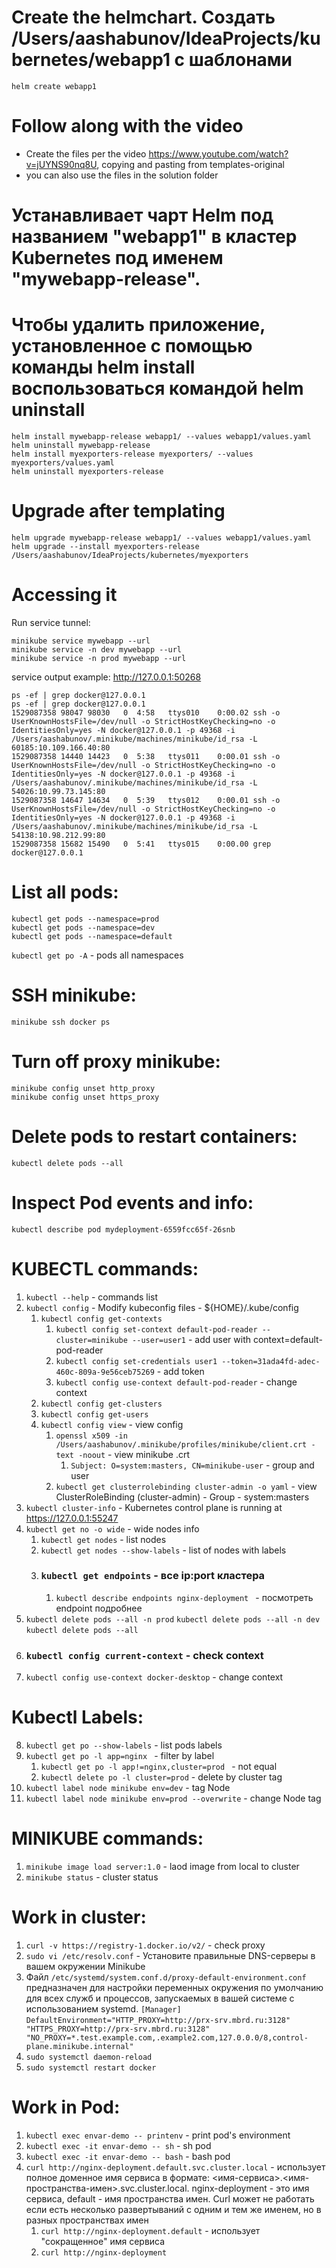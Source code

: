 # Create the helmchart. Создать /Users/aashabunov/IdeaProjects/kubernetes/webapp1 с шаблонами
```
helm create webapp1
```

# Follow along with the video
- Create the files per the video https://www.youtube.com/watch?v=jUYNS90nq8U, copying and pasting from templates-original
- you can also use the files in the solution folder

# Устанавливает чарт Helm под названием "webapp1" в кластер Kubernetes под именем "mywebapp-release".
# Чтобы удалить приложение, установленное с помощью команды helm install воспользоваться командой helm uninstall
```
helm install mywebapp-release webapp1/ --values webapp1/values.yaml
helm uninstall mywebapp-release
helm install myexporters-release myexporters/ --values myexporters/values.yaml
helm uninstall myexporters-release
```

# Upgrade after templating
```
helm upgrade mywebapp-release webapp1/ --values webapp1/values.yaml
helm upgrade --install myexporters-release /Users/aashabunov/IdeaProjects/kubernetes/myexporters
```

# Accessing it
Run service tunnel:
```
minikube service mywebapp --url
minikube service -n dev mywebapp --url
minikube service -n prod mywebapp --url
```
service output example: http://127.0.0.1:50268
```
ps -ef | grep docker@127.0.0.1
ps -ef | grep docker@127.0.0.1
1529087358 98047 98030   0  4:58   ttys010    0:00.02 ssh -o UserKnownHostsFile=/dev/null -o StrictHostKeyChecking=no -o IdentitiesOnly=yes -N docker@127.0.0.1 -p 49368 -i /Users/aashabunov/.minikube/machines/minikube/id_rsa -L 60185:10.109.166.40:80
1529087358 14440 14423   0  5:38   ttys011    0:00.01 ssh -o UserKnownHostsFile=/dev/null -o StrictHostKeyChecking=no -o IdentitiesOnly=yes -N docker@127.0.0.1 -p 49368 -i /Users/aashabunov/.minikube/machines/minikube/id_rsa -L 54026:10.99.73.145:80
1529087358 14647 14634   0  5:39   ttys012    0:00.01 ssh -o UserKnownHostsFile=/dev/null -o StrictHostKeyChecking=no -o IdentitiesOnly=yes -N docker@127.0.0.1 -p 49368 -i /Users/aashabunov/.minikube/machines/minikube/id_rsa -L 54138:10.98.212.99:80
1529087358 15682 15490   0  5:41   ttys015    0:00.00 grep docker@127.0.0.1
```

# List all pods:
```
kubectl get pods --namespace=prod
kubectl get pods --namespace=dev
kubectl get pods --namespace=default
```
`kubectl get po -A` - pods all namespaces

# SSH minikube:
```
minikube ssh docker ps
```

# Turn off proxy minikube:
```
minikube config unset http_proxy
minikube config unset https_proxy
```

# Delete pods to restart containers:
```
kubectl delete pods --all
```

# Inspect Pod events and info:
```
kubectl describe pod mydeployment-6559fcc65f-26snb
```

# KUBECTL commands:
1. `kubectl --help` - commands list
2. `kubectl config` - Modify kubeconfig files - ${HOME}/.kube/config
    1. `kubectl config get-contexts`
        1. `kubectl config set-context default-pod-reader --cluster=minikube --user=user1` - add user with context=default-pod-reader
        2. `kubectl config set-credentials user1 --token=31ada4fd-adec-460c-809a-9e56ceb75269` - add token
        3. `kubectl config use-context default-pod-reader` - change context
    2. `kubectl config get-clusters`
    3. `kubectl config get-users`
    4. `kubectl config view` - view config
        1. `openssl x509 -in /Users/aashabunov/.minikube/profiles/minikube/client.crt -text -noout` - view minikube .crt
            1. `Subject: O=system:masters, CN=minikube-user` - group and user
        2. `kubectl get clusterrolebinding cluster-admin -o yaml` - view ClusterRoleBinding (cluster-admin) - Group - system:masters
3. `kubectl cluster-info` - Kubernetes control plane is running at https://127.0.0.1:55247
4. `kubectl get no -o wide` - wide nodes info
    1. `kubectl get nodes` - list nodes
    2. `kubectl get nodes --show-labels` - list of nodes with labels
    3. ### `kubectl get endpoints` - все ip:port кластера
        1. `kubectl describe endpoints nginx-deployment ` - посмотреть endpoint подробнее
5. `kubectl delete pods --all -n prod`
    `kubectl delete pods --all -n dev`
    `kubectl delete pods --all`
6. ### `kubectl config current-context` - check context
7. `kubectl config use-context docker-desktop` - change context
# Kubectl Labels:
8. `kubectl get po --show-labels` - list pods labels
9. `kubectl get po -l app=nginx ` - filter by label
    1. `kubectl get po -l app!=nginx,cluster=prod ` - not equal
    2. `kubectl delete po -l cluster=prod` - delete by cluster tag
10. `kubectl label node minikube env=dev` - tag Node
11. `kubectl label node minikube env=prod --overwrite` - change Node tag


# MINIKUBE commands:
1. `minikube image load server:1.0` - laod image from local to cluster
2. `minikube status` - cluster status


# Work in cluster:
1. `curl -v https://registry-1.docker.io/v2/` - check proxy
2. `sudo vi /etc/resolv.conf` - Установите правильные DNS-серверы в вашем окружении Minikube
3. Файл `/etc/systemd/system.conf.d/proxy-default-environment.conf` предназначен для настройки переменных окружения по умолчанию для всех служб и процессов, запускаемых в вашей системе с использованием systemd.
    `[Manager]`
    `DefaultEnvironment="HTTP_PROXY=http://prx-srv.mbrd.ru:3128" "HTTPS_PROXY=http://prx-srv.mbrd.ru:3128" "NO_PROXY=*.test.example.com,.example2.com,127.0.0.0/8,control-plane.minikube.internal"`
4. `sudo systemctl daemon-reload`
5. `sudo systemctl restart docker`
# Work in Pod:
1. `kubectl exec envar-demo -- printenv` - print pod's environment
2. `kubectl exec -it envar-demo -- sh` - sh pod
3. `kubectl exec -it envar-demo -- bash` - bash pod
4. `curl http://nginx-deployment.default.svc.cluster.local` - использует полное доменное имя сервиса в формате:
<имя-сервиса>.<имя-пространства-имен>.svc.cluster.local.
nginx-deployment - это имя сервиса, default - имя пространства имен.
Curl может не работать если есть несколько развертываний с одним и тем же именем, но в разных пространствах имен
    1. `curl http://nginx-deployment.default` - использует "сокращенное" имя сервиса
    2. `curl http://nginx-deployment` 
